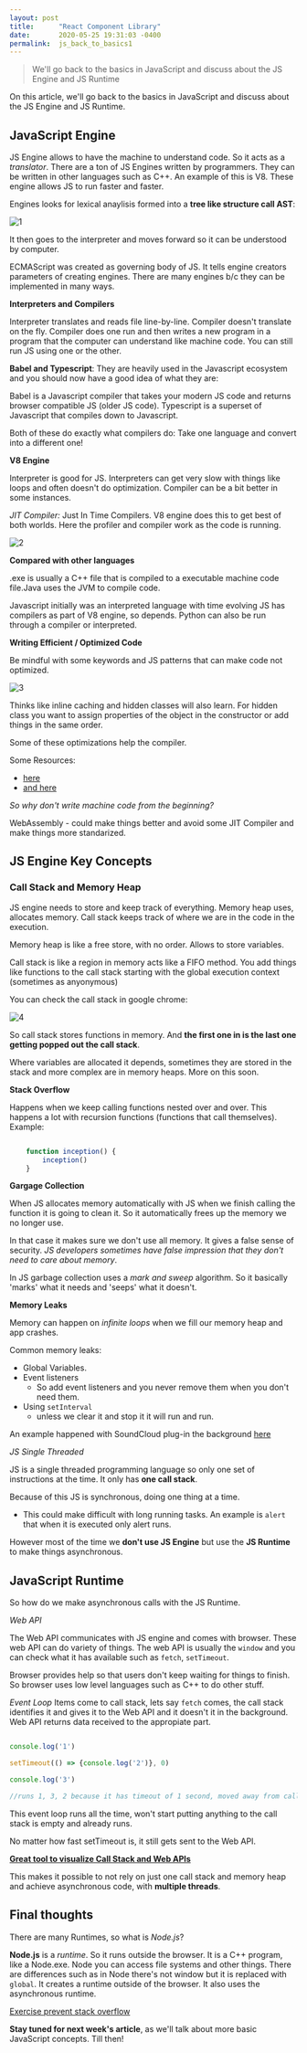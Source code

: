 ```yaml
---
layout: post
title:      "React Component Library"
date:       2020-05-25 19:31:03 -0400
permalink:  js_back_to_basics1
---
```


>  We'll go back to the basics in JavaScript and discuss about the JS Engine and JS Runtime


On this article, we'll go back to the basics in JavaScript and discuss about the JS Engine and JS Runtime.

## JavaScript Engine 

JS Engine allows to have the machine to understand code. So it acts as a *translator*. There are a ton of JS Engines written by programmers. They can be written in other languages such as C++. An example of this is V8. These engine allows JS to run faster and faster.

Engines looks for lexical anaylisis formed into a **tree like structure call AST**:

![1](https://user-images.githubusercontent.com/15071636/81210695-db483e80-8f97-11ea-820d-3006718796e1.png)

It then goes to the interpreter and moves forward so it can be understood by computer.

ECMAScript was created as governing body of JS. It tells engine creators parameters of creating engines. There are many engines b/c they can be implemented in many ways.

**Interpreters and Compilers**

Interpreter translates and reads file line-by-line. Compiler doesn't translate on the fly. Compiler does one run and then writes a new program in a program that the computer can understand like machine code. You can still run JS using one or the other.

**Babel and Typescript**: They are heavily used in the Javascript ecosystem and you should now have a good idea of what they are:

Babel is a Javascript compiler that takes your modern JS code and returns  browser compatible JS (older JS code). Typescript is a superset of Javascript that compiles down to Javascript.

Both of these do exactly what compilers do: Take one language and convert into a different one!

**V8 Engine**

Interpreter is good for JS. Interpreters can get very slow with things like loops and often doesn't do optimization. Compiler can be a bit better in some instances.

*JIT Compiler:* Just In Time Compilers. V8 engine does this to get best of both worlds. Here the profiler and compiler work as the code is running.

![2](https://user-images.githubusercontent.com/15071636/81311026-7c8fcd00-904a-11ea-88c4-3ec3d28c19f0.png)

**Compared with other languages**

.exe is usually a C++ file that is compiled to a executable machine code file.Java uses the JVM to compile code.

Javascript initially was an interpreted language with time evolving JS has compilers as part of V8 engine, so depends. Python can also be run through a compiler or interpreted.

**Writing Efficient / Optimized Code**

Be mindful with some keywords and JS patterns that can make code not optimized.

![3](https://user-images.githubusercontent.com/15071636/81311646-4868dc00-904b-11ea-9d81-4430dc05d9da.png)

Thinks like inline caching and hidden classes will also learn. For hidden class you want to assign properties of the object in the constructor or add things in the same order. 

Some of these optimizations help the compiler.

Some Resources:
- [here](https://github.com/petkaantonov/bluebird/wiki/Optimization-killers#3-managing-arguments)
- [and here ](https://richardartoul.github.io/jekyll/update/2015/04/26/hidden-classes.html)

*So why don't write machine code from the beginning?*

WebAssembly - could make things better and avoid some JIT Compiler and make things more standarized.

## JS Engine Key Concepts

### Call Stack and Memory Heap

JS engine needs to store and keep track of everything. Memory heap uses, allocates memory. Call stack keeps track of where we are in the code in the execution.

Memory heap is like a free store, with no order. Allows to store variables.

Call stack is like a region in memory acts like a FIFO method. You add things like functions to the call stack starting with the global execution context (sometimes as anyonymous)

You can check the call stack in google chrome:

![4](https://user-images.githubusercontent.com/15071636/81314979-59b3e780-904f-11ea-97ff-0b65c0ad2022.png)


So call stack stores functions in memory. And **the first one in is the last one getting popped out the call stack**.

Where variables are allocated it depends, sometimes they are stored in the stack and more complex are in memory heaps. More on this soon.

**Stack Overflow**

Happens when we keep calling functions nested over and over. This happens a lot with recursion functions (functions that call themselves). Example:

```js

    function inception() {
        inception()
    }

```

**Gargage Collection**

When JS allocates memory automatically with JS when we finish calling the function it is going to clean it. So it automatically frees up the memory we no longer use. 

In that case it makes sure we don't use all memory. It gives a false sense of security. *JS developers sometimes have false impression that they don't need to care about memory*.

In JS garbage collection uses a *mark and sweep* algorithm. So it basically 'marks' what it needs and 'seeps' what it doesn't.

**Memory Leaks**

Memory can happen on *infinite loops* when we fill our memory heap and app crashes.

Common memory leaks:
- Global Variables.
- Event listeners
  - So add event listeners and you never remove them when you don't need them.
- Using `setInterval`
  - unless we clear it and stop it it will run and run.

An example happened with SoundCloud plug-in the background [here](https://developers.soundcloud.com/blog/garbage-collection-in-redux-applications)

*JS Single Threaded*

JS is a single threaded programming language so only one set of instructions at the time. It only has **one call stack**.

Because of this JS is synchronous, doing one thing at a time.
- This could make difficult with long running tasks. An example is `alert` that when it is executed only alert runs.

However most of the time we **don't use JS Engine** but use the **JS Runtime** to make things asynchronous.

## JavaScript Runtime

So how do we make asynchronous calls with the JS Runtime.

*Web API* 

The Web API communicates with JS engine and comes with browser. These web API can do variety of things. The web API is usually the `window` and you can check what it has available such as `fetch`, `setTimeout`. 

Browser provides help so that users don't keep waiting for things to finish. So browser uses low level languages such as C++ to do other stuff.

*Event Loop*
Items come to call stack, lets say `fetch` comes, the call stack identifies it and gives it to the Web API and it doesn't it in the background. Web API returns data received to the appropiate part.

```js

console.log('1')

setTimeout(() => {console.log('2')}, 0)

console.log('3')

//runs 1, 3, 2 because it has timeout of 1 second, moved away from call stack gives to web API, and keeps running next line
```
This event loop runs all the time, won't start putting anything to the call stack is empty and already runs.

No matter how fast setTimeout is, it still gets sent to the Web API.

[**Great tool to visualize Call Stack and Web APIs**](http://latentflip.com/loupe/?code=ZnVuY3Rpb24gcHJpbnRIZWxsbygpIHsNCiAgICBjb25zb2xlLmxvZygnSGVsbG8gZnJvbSBiYXonKTsNCn0NCg0KZnVuY3Rpb24gYmF6KCkgew0KICAgIHNldFRpbWVvdXQocHJpbnRIZWxsbywgMzAwMCk7DQp9DQoNCmZ1bmN0aW9uIGJhcigpIHsNCiAgICBiYXooKTsNCn0NCg0KZnVuY3Rpb24gZm9vKCkgew0KICAgIGJhcigpOw0KfQ0KDQpmb28oKTs%3D!!!PGJ1dHRvbj5DbGljayBtZSE8L2J1dHRvbj4%3D)

This makes it possible to not rely on just one call stack and memory heap and achieve asynchronous code, with **multiple threads**.

## Final thoughts

There are many Runtimes, so what is *Node.js*? 

**Node.js** is a *runtime*. So it runs outside the browser. It is a C++ program, like a Node.exe. Node you can access file systems and other things. There are differences such as in Node there's not window but it is replaced with `global`. It creates a runtime outside of the browser. It also uses the asynchronous runtime.

[Exercise prevent stack overflow](https://repl.it/@aneagoie/Prevent-Stack-Overflow)

**Stay tuned for next week's article**, as we'll talk about more basic JavaScript concepts. Till then!